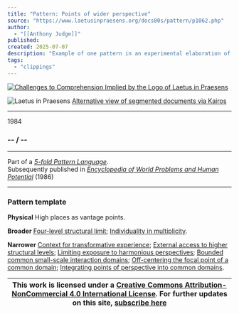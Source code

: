 ```yaml
---
title: "Pattern: Points of wider perspective"
source: "https://www.laetusinpraesens.org/docs80s/pattern/p1062.php"
author:
  - "[[Anthony Judge]]"
published:
created: 2025-07-07
description: "Example of one pattern in an experimental elaboration of a 5-fold pattern language. This explores the parallel between patterns at the physical level, the social level, the conceptual level, and the psychic level in the light of an underlying template based on the insights of Christopher Alexander"
tags:
  - "clippings"
---
```

[![Challenges to Comprehension Implied by the Logo
of Laetus in Praesens](https://www.laetusinpraesens.org/common/images/achngcol.jpg "Challenges to Comprehension Implied by the Logo
of Laetus in Praesens")](https://www.laetusinpraesens.org/context/logo_laetus.php)

![Laetus in Praesens](https://www.laetusinpraesens.org/common/images/laetus_title2.png) [Alternative view of segmented documents via Kairos](https://kairos.laetusinpraesens.org/p1062_8_pat_h_1)

---

1984

### \-- / --

---

Part of a *[5-fold Pattern Language](https://www.laetusinpraesens.org/docs80s/84patlan.php)*.  
Subsequently published in *[Encyclopedia of World Problems and Human Potential](https://www.un-intelligible.org/projects/homeency.php)* (1986)

---

### Pattern template

**Physical** High places as vantage points.

**Broader** [Four-level structural limit](https://www.laetusinpraesens.org/docs80s/pattern/p1021.php); [Individuality in multiplicity](https://www.laetusinpraesens.org/docs80s/pattern/p1012.php).

**Narrower** [Context for transformative experience](https://www.laetusinpraesens.org/docs80s/pattern/p1066.php); [External access to higher structural levels](https://www.laetusinpraesens.org/docs80s/pattern/p1158.php); [Limiting exposure to harmonious perspectives](https://www.laetusinpraesens.org/docs80s/pattern/p1134.php); [Bounded common small-scale interaction domains](https://www.laetusinpraesens.org/docs80s/pattern/p1061.php); [Off-centering the focal point of a common domain](https://www.laetusinpraesens.org/docs80s/pattern/p1126.php); [Integrating points of perspective into common domains](https://www.laetusinpraesens.org/docs80s/pattern/p1125.php).

| This work is licensed under a [Creative Commons Attribution-NonCommercial 4.0 International License](http://creativecommons.org/licenses/by-nc/4.0/).  For further updates on this site, [subscribe here](https://laetusinpraesens.us19.list-manage.com/subscribe/post?u=1b1bc3aae057999099ff24455&id=4c64c53b45) |
| --- |